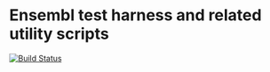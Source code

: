 # Ensembl test harness and related utility scripts

[![Build Status](https://travis-ci.org/Ensembl/ensembl-test.svg?branch=release/108)][travis]

[travis]: https://travis-ci.org/Ensembl/ensembl-test
